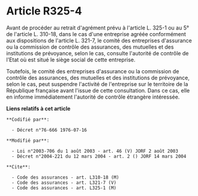 # Article R325-4

Avant de procéder au retrait d'agrément prévu à l'article L. 325-1 ou au 5° de l'article L. 310-18, dans le cas d'une
entreprise agréée conformément aux dispositions de l'article L. 321-7, le comité des entreprises d'assurance ou la commission
de contrôle des assurances, des mutuelles et des institutions de prévoyance, selon le cas, consulte l'autorité de contrôle de
l'Etat où est situé le siège social de cette entreprise.

Toutefois, le comité des entreprises d'assurance ou la commission de contrôle des assurances, des mutuelles et des
institutions de prévoyance, selon le cas, peut suspendre l'activité de l'entreprise sur le territoire de la République
française avant l'issue de cette consultation. Dans ce cas, elle en informe immédiatement l'autorité de contrôle étrangère
intéressée.

**Liens relatifs à cet article**

	**Codifié par**:

	  - Décret n°76-666 1976-07-16

	**Modifié par**:

	  - Loi n°2003-706 du 1 août 2003 - art. 46 (V) JORF 2 août 2003
	  - Décret n°2004-221 du 12 mars 2004 - art. 2 () JORF 14 mars 2004

	**Cite**:

	  - Code des assurances - art. L310-18 (M)
	  - Code des assurances - art. L321-7 (V)
	  - Code des assurances - art. L325-1 (M)
